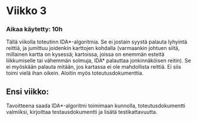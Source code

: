 # Viikko 3

### Aikaa käytetty: 10h

Tällä viikolla toteutinn IDA*-algoritmia. Se ei jostain syystä palauta lyhyintä reittiä, ja jumittuu joidenkin karttojen kohdalla (varmaankin johtuen siitä, millainen kartta on kysessä; kartoissa, joissa on enemmän esteitä liikkumiselle tai vähemmän solmuja, IDA* palauttaa jonkinnäköisen reitin). Se ei myöskään palauta mitään, jos kartassa ei ole mahdollista reittiä. Ei siis toimi vielä ihan oikein. Aloitin myös toteutusdokumenttia. 

## Ensi viikko:
Tavoitteena saada IDA*-algoritmi toimimaan kunnolla, toteutusdokumentti valmiiksi, kirjoittaa testausdokumentti ja lisätä testikattavuutta.